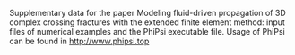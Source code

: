 Supplementary data for the paper Modeling fluid-driven propagation of 3D complex crossing fractures with the extended finite element method: input files of numerical examples and the PhiPsi executable file.
Usage of PhiPsi can be found in http://www.phipsi.top